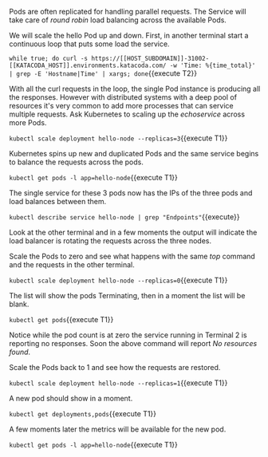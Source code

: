 Pods are often replicated for handling parallel requests. The Service will take care of _round robin_ load balancing across the available Pods.

We will scale the hello Pod up and down. First, in another terminal start a continuous loop that puts some load the service.

`while true; do curl -s https://[[HOST_SUBDOMAIN]]-31002-[[KATACODA_HOST]].environments.katacoda.com/ -w 'Time: %{time_total}' | grep -E 'Hostname|Time' | xargs; done`{{execute T2}}

With all the curl requests in the loop, the single Pod instance is producing all the responses. However with distributed systems with a deep pool of resources it's very common to add more processes that can service multiple requests. Ask Kubernetes to scaling up the _echoservice_ across more Pods.

`kubectl scale deployment hello-node --replicas=3`{{execute T1}}

Kubernetes spins up new and duplicated Pods and the same service begins to balance the requests across the pods.

`kubectl get pods -l app=hello-node`{{execute T1}}

The single service for these 3 pods now has the IPs of the three pods and load balances between them.

`kubectl describe service hello-node | grep "Endpoints"`{{execute}}

Look at the other terminal and in a few moments the output will indicate the load balancer is rotating the requests across the three nodes.

Scale the Pods to zero and see what happens with the same _top_ command and the requests in the other terminal.

`kubectl scale deployment hello-node --replicas=0`{{execute T1}}

The list will show the pods Terminating, then in a moment the list will be blank.

`kubectl get pods`{{execute T1}}

Notice while the pod count is at zero the service running in Terminal 2 is reporting no responses. Soon the above command will report _No resources found_.

Scale the Pods back to 1 and see how the requests are restored.

`kubectl scale deployment hello-node --replicas=1`{{execute T1}}

A new pod should show in a moment.

`kubectl get deployments,pods`{{execute T1}}

A few moments later the metrics will be available for the new pod.

`kubectl get pods -l app=hello-node`{{execute T1}}
